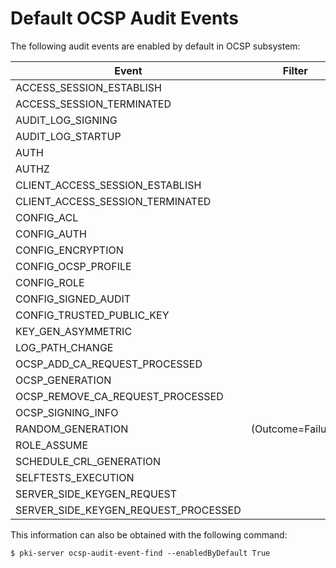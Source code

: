 Default OCSP Audit Events
=========================

The following audit events are enabled by default in OCSP subsystem:

| Event                                       | Filter            |
| ------------------------------------------- | ----------------- |
| ACCESS_SESSION_ESTABLISH                    |                   |
| ACCESS_SESSION_TERMINATED                   |                   |
| AUDIT_LOG_SIGNING                           |                   |
| AUDIT_LOG_STARTUP                           |                   |
| AUTH                                        |                   |
| AUTHZ                                       |                   |
| CLIENT_ACCESS_SESSION_ESTABLISH             |                   |
| CLIENT_ACCESS_SESSION_TERMINATED            |                   |
| CONFIG_ACL                                  |                   |
| CONFIG_AUTH                                 |                   |
| CONFIG_ENCRYPTION                           |                   |
| CONFIG_OCSP_PROFILE                         |                   |
| CONFIG_ROLE                                 |                   |
| CONFIG_SIGNED_AUDIT                         |                   |
| CONFIG_TRUSTED_PUBLIC_KEY                   |                   |
| KEY_GEN_ASYMMETRIC                          |                   |
| LOG_PATH_CHANGE                             |                   |
| OCSP_ADD_CA_REQUEST_PROCESSED               |                   |
| OCSP_GENERATION                             |                   |
| OCSP_REMOVE_CA_REQUEST_PROCESSED            |                   |
| OCSP_SIGNING_INFO                           |                   |
| RANDOM_GENERATION                           | (Outcome=Failure) |
| ROLE_ASSUME                                 |                   |
| SCHEDULE_CRL_GENERATION                     |                   |
| SELFTESTS_EXECUTION                         |                   |
| SERVER_SIDE_KEYGEN_REQUEST                  |                   |
| SERVER_SIDE_KEYGEN_REQUEST_PROCESSED        |                   |

This information can also be obtained with the following command:

```
$ pki-server ocsp-audit-event-find --enabledByDefault True
```
